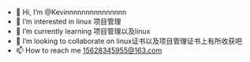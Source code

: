 - 👋 Hi, I’m @Kevinnnnnnnnnnnnnnn
- 👀 I’m interested in linux 项目管理
- 🌱 I’m currently learning 项目管理以及linux
- 💞️ I’m looking to collaborate on linux证书以及项目管理证书上有所收获吧
- 📫 How to reach me 15628345955@163.com

<!---
Kevinnnnnnnnnnnnnnn/Kevinnnnnnnnnnnnnnn is a ✨ special ✨ repository because its `README.md` (this file) appears on your GitHub profile.
You can click the Preview link to take a look at your changes.
--->
